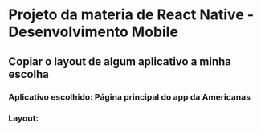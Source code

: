 # Projeto da materia de React Native - Desenvolvimento Mobile
## Copiar o layout de algum aplicativo a minha escolha

### Aplicativo escolhido: Página principal do app da Americanas
### Layout:
